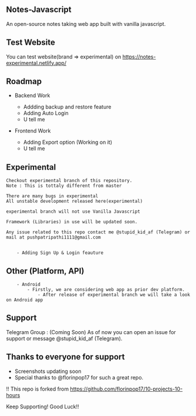 ## Notes-Javascript
An open-source notes taking web app built with vanilla javascript.


## Test Website

You can test website(brand => experimental) on https://notes-experimental.netlify.app/

## Roadmap

- Backend Work
    - Addding backup and restore feature
    - Adding Auto Login
    - U tell me

- Frontend Work
    - Adding Export option (Working on it)
    - U tell me

## Experimental

    Checkout experimental branch of this repository.
    Note : This is tottaly different from master 
    
    There are many bugs in experimental
    All unstable development released here(experimental)
    
    experimental branch will not use Vanilla Javascript
    
    Framework (Libraries) in use will be updated soon.
    
    Any issue related to this repo contact me @stupid_kid_af (Telegram) or mail at pushpatripathi1111@gmail.com
    
    
        - Adding Sign Up & Login feauture
        
## Other (Platform, API)
        - Android
            - Firstly, we are considering web app as prior dev platform.
                - After release of experimental branch we will take a look on Android app

##  Support

 Telegram Group : (Coming Soon)
 As of now you can open an issue for support or message @stupid_kid_af (Telegram).
 
 
 ## Thanks to everyone for support
 
 - Screenshots updating soon
 - Special thanks to @florinpop17 for such a great repo.

!!  This repo is forked from https://github.com/florinpop17/10-projects-10-hours


Keep Supporting!
Good Luck!!
